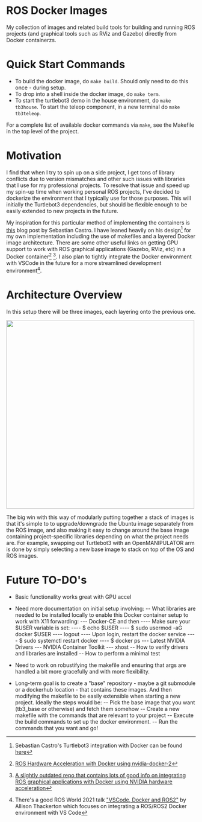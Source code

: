 # ROS Docker Images
My collection of images and related build tools for building and running ROS projects (and graphical tools such as RViz and Gazebo) directly from Docker containerzs.

# Quick Start Commands
- To build the docker image, do `make build`. Should only need to do this once - during setup.
- To drop into a shell inside the docker image, do `make term`.
- To start the turtlebot3 demo in the house environment, do `make tb3house`. To start the teleop component, in a new terminal do `make tb3teleop`.

For a complete list of available docker commands via `make`, see the Makefile in the top level of the project.

# Motivation
I find that when I try to spin up on a side project, I get tons of library conflicts due to version mismatches and other such issues with libraries that I use for my professional projects. To resolve that issue and speed up my spin-up time when working personal ROS projects, I've decided to dockerize the environment that I typically use for those purposes. This will initially the Turtlebot3 dependencies, but should be flexible enough to be easily extended to new projects in the future. 

My inspiration for this particular method of implementing the containers is [this](https://roboticseabass.com/2021/04/21/docker-and-ros/) blog post by Sebastian Castro. I have leaned heavily on his design[^1] for my own implementation including the use of makefiles and a layered Docker image architecture. There are some other useful links on getting GPU support to work with ROS graphical applications (Gazebo, RViz, etc) in a Docker container[^2] [^3]. I also plan to tightly integrate the Docker environment with VSCode in the future for a more streamlined development environment[^4].

# Architecture Overview
In this setup there will be three images, each layering onto the previous one. 

<img src="https://user-images.githubusercontent.com/9446419/153943467-6ba79a96-e157-4425-bcdf-5b34aabd6225.png" width="500">

The big win with this way of modularly putting together a stack of images is that it's simple to to upgrade/downgrade the Ubuntu image separately from the ROS image, and also making it easy to change around the base image containing project-specific libraries depending on what the project needs are. For example, swapping out Turtlebot3 with an OpenMANIPULATOR arm is done by simply selecting a new base image to stack on top of the OS and ROS images. 

# Future TO-DO's
- Basic functionality works great with GPU accel
- Need more documentation on initial setup involving:
    -- What libraries are needed to be installed locally to enable this Docker container setup to work with X11 forwarding:
        --- Docker-CE and then 
                ---- Make sure your $USER variable is set:
                ---- $ echo $USER
                ---- $ sudo usermod -aG docker $USER
                ---- logout
                ---- Upon login, restart the docker service
                ---- $ sudo systemctl restart docker
                ---- $ docker ps
        --- Latest NVIDIA Drivers
        --- NVIDIA Container Toolkit
        --- xhost
    -- How to verify drivers and libraries are installed
    -- How to perform a minimal test
    
- Need to work on robustifying the makefile and ensuring that args are handled a bit more gracefully and with more flexibility.
- Long-term goal is to create a "base" repository - maybe a git submodule or a dockerhub location - that contains these images. And then modifying the makefile to be easily extensible when starting a new project. Ideally the steps would be:
    -- Pick the base image that you want (tb3_base or otherwise) and fetch them somehow
    -- Create a new makefile with the commands that are relevant to your project
    -- Execute the build commands to set up the docker environment.
    -- Run the commands that you want and go!

[^1]: Sebastian Castro's Turtlebot3 integration with Docker can be found [here](https://github.com/sea-bass/turtlebot3_behavior_demos)
[^2]: [ROS Hardware Acceleration with Docker using nvidia-docker-2](http://wiki.ros.org/action/login/docker/Tutorials/Hardware%20Acceleration#nvidia-docker2)
[^3]: [A slightly outdated repo that contains lots of good info on integrating ROS graphical applications with Docker using NVIDIA hardware acceleration](https://github.com/koenlek/docker_ros_nvidia)
[^4]: There's a good ROS World 2021 talk ["VSCode, Docker and ROS2"](https://vimeo.com/649658020/9ef0b5ec32) by Allison Thackerton which focuses on integrating a ROS/ROS2 Docker environment with VS Code